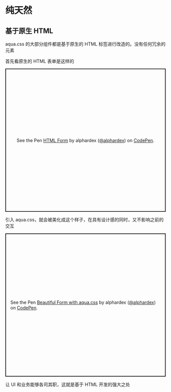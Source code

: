# 纯天然

## 基于原生 HTML

aqua.css 的大部分组件都是基于原生的 HTML 标签进行改造的。没有任何冗余的元素

首先看原生的 HTML 表单是这样的

<p class="codepen" data-height="450" data-theme-id="dark" data-default-tab="html,result" data-user="alphardex" data-slug-hash="bGdOXpz" style="height: 450px; box-sizing: border-box; display: flex; align-items: center; justify-content: center; border: 2px solid; margin: 1em 0; padding: 1em;" data-pen-title="HTML Form">
  <span>See the Pen <a href="https://codepen.io/alphardex/pen/bGdOXpz">
  HTML Form</a> by alphardex (<a href="https://codepen.io/alphardex">@alphardex</a>)
  on <a href="https://codepen.io">CodePen</a>.</span>
</p>
<script async src="https://static.codepen.io/assets/embed/ei.js"></script>

引入 aqua.css，就会被美化成这个样子，在具有设计感的同时，又不影响之前的交互

<p class="codepen" data-height="450" data-theme-id="dark" data-default-tab="html,result" data-user="alphardex" data-slug-hash="bGdzqBz" style="height: 450px; box-sizing: border-box; display: flex; align-items: center; justify-content: center; border: 2px solid; margin: 1em 0; padding: 1em;" data-pen-title="Beautiful Form with aqua.css">
  <span>See the Pen <a href="https://codepen.io/alphardex/pen/bGdzqBz">
  Beautiful Form with aqua.css</a> by alphardex (<a href="https://codepen.io/alphardex">@alphardex</a>)
  on <a href="https://codepen.io">CodePen</a>.</span>
</p>
<script async src="https://static.codepen.io/assets/embed/ei.js"></script>

让 UI 和业务能够各司其职，这就是基于 HTML 开发的强大之处
